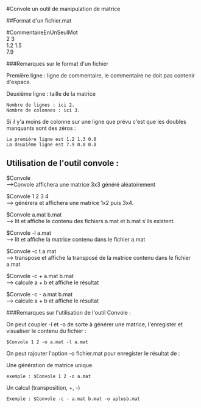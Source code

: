 #Convole un outil de manipulation de matrice

##Format d'un fichier.mat 

 #CommentaireEnUnSeulMot  
 2 3  
 1.2 1.5   
 7.9   

###Remarques sur le format d'un fichier

Première ligne : ligne de commentaire, le commentaire ne doit pas contenir d'espace.  
  
Deuxième ligne : taille de la matrice  
  
	Nombre de lignes : ici 2.  
	Nombre de colonnes : ici 3.  
  
 Si il y'a moins de colonne sur une ligne que prévu c'est que les doubles manquants sont des zéros :   
  
	La première ligne est 1.2 1.3 0.0  
	La deuxième ligne est 7.9 0.0 0.0  
   
  
## Utilisation de l'outil convole : 

$Convole  
-->Convole affichera une matrice 3x3 généré aléatoirement  

$Convole 1 2 3 4  
--> générera et affichera une matrice 1x2 puis 3x4.  

$Convole a.mat b.mat  
--> lit et affiche le contenu des fichiers a.mat et b.mat s'ils existent.  

$Convole -l a.mat   
--> lit et affiche la matrice contenu dans le fichier a.mat  

$Convole -c t a.mat  
--> transpose et affiche la transposé de la matrice contenu dans le fichier a.mat  

$Convole -c + a.mat b.mat  
--> calcule a + b et affiche le résultat  

$Convole -c - a.mat b.mat  
--> calcule a + b et affiche le résultat  

###Remarques sur l'utilisation de l'outil Convole : 

	
On peut coupler -l et -o de sorte à générer une matrice, l'enregister et visualiser le contenu du fichier :  

	$Convole 1 2 -o a.mat -l a.mat  

On peut rajouter l'option -o fichier.mat pour enregister le résultat de :   

Une génération de matrice unique.  
	
	exemple : $Convole 1 2 -o a.mat  
	
	
Un calcul (transposition, +, -)  

	Exemple : $Convole -c - a.mat b.mat -o aplusb.mat  

	

